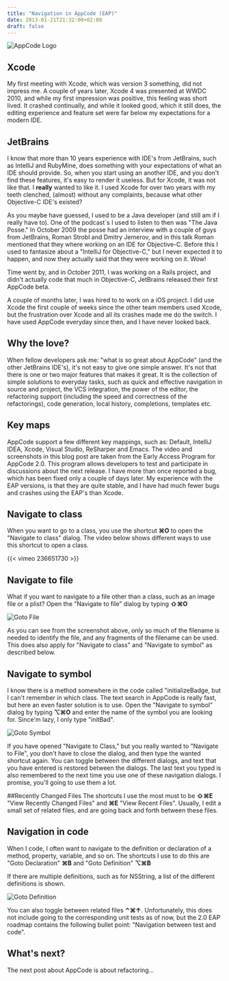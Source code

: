 ```yaml
---
title: "Navigation in AppCode (EAP)"
date: 2013-01-21T21:32:00+02:00
draft: false
---
```


![AppCode Logo](http://bonski-blog.s3.amazonaws.com/appcode-logo.png)

## Xcode

My first meeting with Xcode, which was version 3 something, did not impress me. A couple of years later, Xcode 4 was presented at WWDC 2010, and while my first impression was positive, this feeling was short lived. It crashed continually, and while it looked good, which it still does, the editing experience and feature set were far below my expectations for a modern IDE. 


## JetBrains


I know that more than 10 years experience with IDE's from JetBrains, such as IntelliJ and RubyMine, does something with your expectations of what an IDE should provide. So, when you start using an another IDE, and you don't find these features, it's easy to render it useless. But for Xcode, it was not like that. I __really__ wanted to like it. I used Xcode for over two years with my teeth clenched, (almost) without any complaints, because what other Objective-C IDE's existed?

As you maybe have guessed, I used to be a Java developer (and still am if I really have to). One of the podcast`s I used to listen to then was "The Java Posse." In October 2009 the posse had an interview with a couple of guys from JetBrains, Roman Strobl and Dmitry Jemerov, and in this talk Roman mentioned that they where working on an IDE for Objective-C. Before this I used to fantasize about a "IntelliJ for Objective-C," but I never expected it to happen, and now they actually said that they were working on it. Wow! 

Time went by, and in October 2011, I was working on a Rails project, and didn't actually code that much in Objective-C, JetBrains released their first AppCode beta. 


A couple of months later, I was hired to to work on a iOS project. I did use Xcode the first couple of weeks since the other team members used Xcode, but the frustration over Xcode and all its crashes made me do the switch. I have used AppCode everyday since then, and I have never looked back.

## Why the love?

When fellow developers ask me: "what is so great about AppCode" (and the other JetBrains IDE's), it's not easy to give one simple answer. It's not that there is one or two major features that makes it great. It is the collection of simple solutions to everyday tasks, such as quick and effective navigation in source and project, the VCS integration, the power of the editor, the refactoring support (including the speed and correctness of the refactorings), code generation, local history, completions, templates etc. 

## Key maps
AppCode support a few different key mappings, such as: Default, IntelliJ IDEA, Xcode, Visual Studio, ReSharper and Emacs. 
The video and screenshots in this blog post are taken from the Early Access Program for AppCode 2.0. This program allows developers to test and participate in discussions about the next release. I have more than once reported a bug, which has been fixed only a couple of days later. My experience with the EAP versions, is that they are quite stable, and I have had much fewer bugs and crashes using the EAP's than Xcode. 


## Navigate to class

When you want to go to a class, you use the shortcut __&#x2318;O__ to open the "Navigate to class" dialog. The video below shows different ways to use this shortcut to open a class.

{{< vimeo 236651730 >}}


## Navigate to file

What if you want to navigate to a file other than a class, such as an image file or a plist?
Open the "Navigate to file" dialog by typing __&#x21E7;&#x2318;O__

![Goto File](http://bonski-blog.s3.amazonaws.com/goto-file.png)

As you can see from the screenshot above, only so much of the filename is needed to identify the file, and any fragments of the filename can be used. This does also apply for "Navigate to class" and "Navigate to symbol" as described below. 

## Navigate to symbol

I know there is a method somewhere in the code called "initializeBadge, but I can't remember in which class. The text search in AppCode is really fast, but here an even faster solution is to use.
Open the "Navigate to symbol" dialog by typing __&#x2325;&#x2318;O__ and enter the name of the symbol you are looking for. Since'm lazy, I only type "initBad".

![Goto Symbol](http://bonski-blog.s3.amazonaws.com/goto-symbol.png)

If you have opened "Navigate to Class," but you really wanted to "Navigate to File", you don't have to close the dialog, and then type the wanted shortcut again. You can toggle between the different dialogs, and text that you have entered is restored between the dialogs. The last text you typed is also remembered to the next time you use one of these navigation dialogs. I promise, you'll going to use them a lot.


##Recently Changed Files
The shortcuts I use the most must to be __&#x21E7;&#x2318;E__ "View Recently Changed Files" and __&#x2318;E__ "View Recent Files". 
Usually, I edit a small set of related files, and are going back and forth between these files.

## Navigation in code
When I code, I often want to navigate to the definition or declaration of a method, property, variable, and so on. The shortcuts I use to do this are "Goto Declaration" __&#x2318;B__ and "Goto Definition"  __&#x2325;&#x2318;B__

If there are multiple definitions, such as for NSString, a list of the different definitions is shown. 

![Goto Definition](http://bonski-blog.s3.amazonaws.com/goto-definition.png)

You can also toggle between related files __&#8963;&#x2318;&#8593;__. Unfortunately, this does not include going to the corresponding unit tests as of now, but the 2.0 EAP roadmap contains the following bullet point: "Navigation between test and code". 

## What's next?
The next post about AppCode is about refactoring... 
